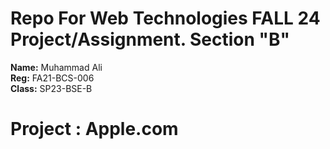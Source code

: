 # Repo For Web Technologies FALL 24 Project/Assignment.  Section "B"

**Name:** Muhammad Ali <br>
**Reg:** FA21-BCS-006 <br>
**Class:** SP23-BSE-B


# Project : Apple.com

